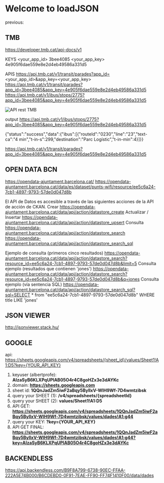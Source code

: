# Welcome to loadJSON

previous:

## TMB

https://developer.tmb.cat/api-docs/v1

KEYS
<your_app_id>		3bee4085
<your_app_key>	4e905f6dae559e8e2d4eb49586a331d5

APIS
https://api.tmb.cat/v1/transit/parades?app_id=<your_app_id>&app_key=<your_app_key>
https://api.tmb.cat/v1/transit/parades?app_id=3bee4085&app_key=4e905f6dae559e8e2d4eb49586a331d5
https://api.tmb.cat/v1/ibus/stops/2775?app_id=3bee4085&app_key=4e905f6dae559e8e2d4eb49586a331d5


![API rest TMB](https://github.com/AlbertProfe/JAVA_pqtm2019/blob/master/loadJSON/transit-model.jpg)


output
https://api.tmb.cat/v1/ibus/stops/2775?app_id=3bee4085&app_key=4e905f6dae559e8e2d4eb49586a331d5

{"status":"success","data":{"ibus":[{"routeId":"0230","line":"23","text-ca":"4 min","t-in-s":299,"destination":"Parc Logístic","t-in-min":4}]}}

https://api.tmb.cat/v1/transit/parades?app_id=3bee4085&app_key=4e905f6dae559e8e2d4eb49586a331d5


## OPEN DATA BCN



https://opendata-ajuntament.barcelona.cat/
https://opendata-ajuntament.barcelona.cat/data/es/dataset/punts-wifi/resource/ee5c6a24-7cb1-4897-9793-57de0d047d8b

 
El API de Datos es accesible a través de las siguientes acciones de la API de acción de CKAN.
Crear
https://opendata-ajuntament.barcelona.cat/data/api/action/datastore_create
Actualizar / Insertar
https://opendata-ajuntament.barcelona.cat/data/api/action/datastore_upsert
Consulta
https://opendata-ajuntament.barcelona.cat/data/api/action/datastore_search
https://opendata-ajuntament.barcelona.cat/data/api/action/datastore_search_sql


Ejemplo de consulta (primeros cinco resultados)
https://opendata-ajuntament.barcelona.cat/data/api/action/datastore_search?resource_id=ee5c6a24-7cb1-4897-9793-57de0d047d8b&limit=5
Consulta ejemplo (resultados que contienen 'jones')
https://opendata-ajuntament.barcelona.cat/data/api/action/datastore_search?resource_id=ee5c6a24-7cb1-4897-9793-57de0d047d8b&q=jones
Consulta ejemplo (vía sentencia SQL)
https://opendata-ajuntament.barcelona.cat/data/api/action/datastore_search_sql?sql=SELECT * from "ee5c6a24-7cb1-4897-9793-57de0d047d8b" WHERE title LIKE 'jones'

## JSON VIEWER
 
http://jsonviewer.stack.hu/


## GOOGLE
 
api:				https://sheets.googleapis.com/v4/spreadsheets/{sheet_id}/values/Sheet1!A1:D5?key={YOUR_API_KEY}
	
1. keyuser (albertprofe):	**AIzaSyB6KLXPqUPIAB05O4r4C8goHZx3e3dAYKc**
2. domain:			**https://sheets.googleapis.com**
3. sheet id:			**1QQnJadZm5iwF2aBqy5ByllxV-WIH9Wf-7D4wmtzibsk**	
4. query your SHEET (1):	**/v4/spreadsheets/{spreadsheetId}**
5. query your SHEET (2):	**values/Sheet1!A1:D5**
6. API GET:			**https://sheets.googleapis.com/v4/spreadsheets/1QQnJadZm5iwF2aBqy5ByllxV-WIH9Wf-7D4wmtzibsk/values/dades!A1:g44**	
7. query your KEY:		**?key={YOUR_API_KEY}**
8. API GET FINAL:		**https://sheets.googleapis.com/v4/spreadsheets/1QQnJadZm5iwF2aBqy5ByllxV-WIH9Wf-7D4wmtzibsk/values/dades!A1:g44?key=AIzaSyB6KLXPqUPIAB05O4r4C8goHZx3e3dAYKc**
	
	
## BACKENDLESS

https://api.backendless.com/B9F8A799-6738-90EC-FFAA-222A5E74B000/B6CDEBD0-0F91-7EAE-FF90-FF74F1410F00/data/dades
